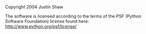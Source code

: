 Copyright 2004 Justin Shaw

The software is licensed according to the terms of the PSF (Python Software Foundation) license found here: http://www.python.org/psf/license/